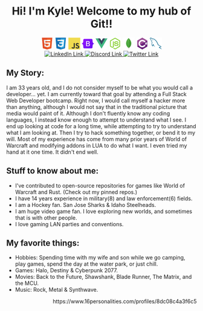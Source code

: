 <div align="center">
  <h1>Hi! I'm Kyle! Welcome to my hub of Git!!</h1>
	
  <div id="language-icons">
    <img src="https://github.com/devicons/devicon/blob/master/icons/html5/html5-original.svg" title="HTML" alt="HTML" width="32" height="32">
    <img src="https://github.com/devicons/devicon/blob/master/icons/css3/css3-original.svg" title="CSS" alt="CSS" width="32" height="32">
    <img src="https://github.com/devicons/devicon/blob/master/icons/javascript/javascript-original.svg" title="JS" alt="JS" width="32" height="32">
    <img src="https://github.com/devicons/devicon/blob/master/icons/bootstrap/bootstrap-original.svg" title="BS" alt="BS" width="32" height="32">
    <img src="https://github.com/devicons/devicon/blob/master/icons/vuejs/vuejs-original.svg" title="VueJS" alt="VueJS" width="32" height="32">
    <img src="https://github.com/devicons/devicon/blob/master/icons/nodejs/nodejs-original.svg" title="NodeJS" alt="NodeJS" width="32" height="32">
    <img src="https://github.com/devicons/devicon/blob/master/icons/mongodb/mongodb-original.svg" title="MongoDB" alt="MongoDB" width="32" height="32">
    <img src="https://github.com/devicons/devicon/blob/master/icons/csharp/csharp-original.svg" title="VSCode" alt="VSCode" width="32" height="32">
    <img src="https://github.com/devicons/devicon/blob/master/icons/mysql/mysql-original.svg" title="VSCode" alt="VSCode" width="32" height="32">
  </div>

  <div id="link-badges">
    <a href="https://www.linkedin.com/in/krevan88/">
      <img src="https://img.shields.io/badge/LinkedIn-blue?style=for-the-badge&logo=linkedin&logoColor=white" title="Click to visit my LinkedIn" alt="LinkedIn Link" />
    </a>
    <a href="https://www.discord.com/users/77313077984374784">
      <img src="https://img.shields.io/badge/Discord-blueviolet?style=for-the-badge&logo=discord&logoColor=white" title="Click for my Discord contact" alt="Discord Link" />
    </a>
    <a href="https://twitter.com/kindakrevan">      
      <img src="https://img.shields.io/badge/Twitter-blue?style=for-the-badge&logo=twitter&logoColor=white" title="Click to follow me on Twitter" alt="Twitter Link" />
    </a>
  </div>
</div>

## My Story:
<p>I am 33 years old, and I do not consider myself to be what you would call a developer... yet. I am currently toward that goal by attending a Full Stack Web Developer bootcamp. Right now, I would call myself a hacker more than anything, although I would not say that in the traditional picture that media would paint of it. Although I don't fluently know any coding languages, I instead know enough to attempt to understand what I see. I end up looking at code for a long time, while attempting to try to understand what I am looking at. Then I try to hack something together, or bend it to my will. Most of my experience has come from many prior years of World of Warcraft and modifying addons in LUA to do what I want. I even tried my hand at it one time. It didn't end well.</p>

## Stuff to know about me:
<ul>
  <li>I've contributed to open-source repositories for games like World of Warcraft and Rust. (Check out my pinned repos.)</li>
  <li>I have 14 years experience in military(8) and law enforcement(6) fields.</li>
  <li>I am a Hockey fan. San Jose Sharks & Idaho Steelheads.</li>
  <li>I am huge video game fan. I love exploring new worlds, and sometimes that is with other people.</li>
  <li>I love gaming LAN parties and conventions.</li>
</ul>

## My favorite things:
<ul>
  <li>Hobbies: Spending time with my wife and son while we go camping, play games, spend the day at the water park, or just chill.</li>
  <li>Games: Halo, Destiny & Cyberpunk 2077.</li>
  <li>Movies: Back to the Future, Shawshank, Blade Runner, The Matrix, and the MCU.</li>
  <li>Music: Rock, Metal & Synthwave.</li>
</ul>


<p align="right">https://www.16personalities.com/profiles/8dc08c4a3f6c5</p>
